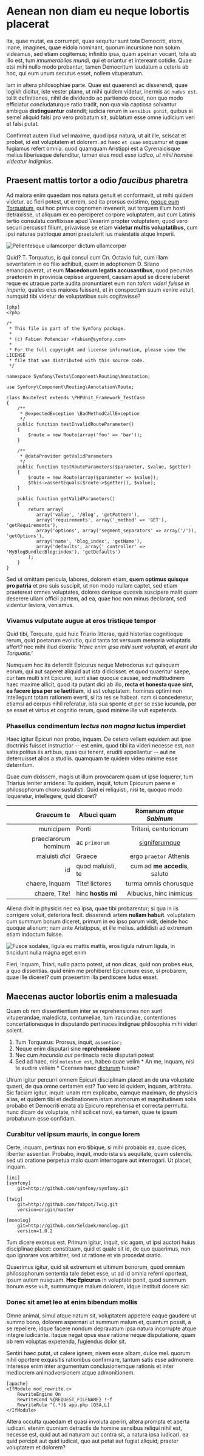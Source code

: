 # Aenean non diam eu neque lobortis placerat #

Ita, quae mutat, ea corrumpit, quae sequitur sunt tota Democriti, atomi, inane, imagines, quae eidola nominant, quorum incursione non solum videamus, sed etiam cogitemus; infinitio ipsa, quam apeirian vocant, tota ab illo est, tum *innumerabiles mundi*, qui et oriantur et intereant cotidie. Quae etsi mihi nullo modo probantur, tamen Democritum laudatum a ceteris ab hoc, qui eum unum secutus esset, nollem vituperatum.

Iam in altera philosophiae parte. Quae est quaerendi ac disserendi, quae logikh dicitur, iste vester plane, ut mihi quidem videtur, inermis ac `nudus est`. tollit definitiones, nihil de dividendo ac partiendo docet, non quo modo efficiatur concludaturque ratio tradit, non qua via captiosa solvantur ambigua **distinguantur** ostendit; iudicia rerum in `sensibus ponit`, quibus si semel aliquid falsi pro vero probatum sit, sublatum esse omne iudicium veri et falsi putat.

Confirmat autem illud vel maxime, quod ipsa natura, ut ait ille, sciscat et probet, id est voluptatem et dolorem. ad haec `et quae` sequamur et quae fugiamus refert omnia. quod quamquam Aristippi est a Cyrenaicisque melius liberiusque defenditur, tamen eius modi *esse iudico, ut nihil homine videatur indignius*.

## Praesent mattis tortor a **odio *faucibus* pharetra** ##

Ad maiora enim quaedam nos natura genuit et conformavit, ut mihi quidem videtur. ac fieri potest, ut errem, sed ita prorsus existimo, [neque eum Torquatum](http://easybook-project.org), qui hoc primus cognomen invenerit, aut torquem illum hosti detraxisse, ut aliquam ex eo perciperet corpore voluptatem, aut cum Latinis tertio consulatu conflixisse apud Veserim propter voluptatem; quod vero securi percussit filium, privavisse se etiam **videtur multis voluptatibus**, cum ipsi naturae patrioque amori praetulerit ius maiestatis atque imperii.

![Pellentesque ullamcorper dictum ullamcorper](image-big.png)

Quid? T. Torquatus, is qui consul cum Cn. Octavio fuit, cum illam severitatem in eo filio adhibuit, quem in adoptionem D. Silano emancipaverat, ut eum **Macedonum legatis accusantibus**, quod pecunias praetorem in provincia cepisse arguerent, causam apud se dicere iuberet reque ex utraque parte audita pronuntiaret eum non *talem videri fuisse in imperio*, quales eius maiores fuissent, et in conspectum suum venire vetuit, numquid tibi videtur de voluptatibus suis cogitavisse?

    [php]
    <?php
    
    /*
     * This file is part of the Symfony package.
     *
     * (c) Fabien Potencier <fabien@symfony.com>
     *
     * For the full copyright and license information, please view the LICENSE
     * file that was distributed with this source code.
     */
     
    namespace Symfony\Tests\Component\Routing\Annotation;
    
    use Symfony\Component\Routing\Annotation\Route;
    
    class RouteTest extends \PHPUnit_Framework_TestCase
    {
        /**
         * @expectedException \BadMethodCallException
         */
        public function testInvalidRouteParameter()
        {
            $route = new Route(array('foo' => 'bar'));
        }
        
        /**
         * @dataProvider getValidParameters
         */
        public function testRouteParameters($parameter, $value, $getter)
        {
            $route = new Route(array($parameter => $value));
            $this->assertEquals($route->$getter(), $value);
        }
        
        public function getValidParameters()
        {
            return array(
               array('value', '/Blog', 'getPattern'),
               array('requirements', array('_method' => 'GET'), 'getRequirements'),
               array('options', array('segment_separators' => array('/')), 'getOptions'),
               array('name', 'blog_index', 'getName'),
               array('defaults', array('_controller' => 'MyBlogBundle:Blog:index'), 'getDefaults')
            );
        }
    }

Sed ut omittam pericula, labores, dolorem etiam, **quem optimus quisque pro patria** et pro suis suscipit, ut non modo nullam captet, sed etiam praetereat omnes voluptates, dolores denique quosvis suscipere malit quam deserere ullam officii partem, ad ea, quae hoc non minus declarant, sed videntur leviora, veniamus.

### Vivamus vulputate augue at eros tristique tempor ###

Quid tibi, Torquate, quid huic Triario litterae, quid historiae cognitioque rerum, quid poetarum evolutio, quid tanta tot versuum memoria voluptatis affert? nec mihi illud dixeris: *'Haec enim ipsa mihi sunt voluptati, et erant illa Torquatis.'*

Numquam hoc ita defendit Epicurus neque Metrodorus aut quisquam eorum, qui aut saperet aliquid aut ista didicisset. et quod quaeritur saepe, cur tam multi sint Epicurei, sunt aliae quoque causae, sed multitudinem haec maxime allicit, quod ita putant dici ab illo, **recta et honesta quae sint, ea facere ipsa per se laetitiam**, id est voluptatem. homines optimi non intellegunt totam rationem everti, si ita res se habeat. nam si concederetur, etiamsi ad corpus nihil referatur, ista sua sponte et per se esse iucunda, per se esset et virtus et cognitio rerum, quod minime ille vult expetenda.

### Phasellus condimentum *lectus non magna* luctus imperdiet ###

Haec igitur Epicuri non probo, inquam. De cetero vellem equidem aut ipse doctrinis fuisset instructior -- est enim, quod tibi ita videri necesse est, non satis politus iis artibus, quas qui tenent, eruditi appellantur -- aut ne deterruisset alios a studiis. quamquam te quidem video minime esse deterritum.

Quae cum dixissem, magis ut illum provocarem quam ut ipse loquerer, tum Triarius leniter arridens: Tu quidem, inquit, totum Epicurum paene e philosophorum choro sustulisti. Quid ei reliquisti, nisi te, quoquo modo loqueretur, intellegere, quid diceret?

| Graecum te           | Albuci quam        | Romanum *atque Sabinum*
|---------------------:|--------------------|:-----------------------:
| municipem            | Ponti              | Tritani, centurionum
| praeclarorum hominum | ac `primorum`      | [signiferumque](http://easybook-project.org)
| maluisti *dici*      | Graece             | ergo `praetor` Athenis
| id                   | quod maluisti, te  | cum ad **me accedis**, saluto
| chaere, inquam       | Tite! lictores     | turma omnis chorusque
| chaere, Tite!        | hinc **hostis mi** | Albucius, hinc inimicus

Aliena dixit in physicis nec ea ipsa, quae tibi probarentur; si qua in iis corrigere voluit, deteriora fecit. disserendi artem **nullam habuit**. voluptatem cum summum bonum diceret, primum in eo ipso parum vidit, deinde hoc quoque alienum; nam ante Aristippus, et ille melius. addidisti ad extremum etiam indoctum fuisse.

![Fusce sodales, ligula eu mattis mattis, eros ligula rutrum ligula, in tincidunt nulla magna eget enim](image-normal.png)

Fieri, inquam, Triari, nullo pacto potest, ut non dicas, quid non probes eius, a quo dissentias. quid enim me prohiberet Epicureum esse, si probarem, quae ille diceret? cum praesertim illa perdiscere ludus esset.

## Maecenas auctor lobortis enim a malesuada ##

Quam ob rem dissentientium inter se reprehensiones non sunt vituperandae, maledicta, contumeliae, tum iracundiae, contentiones concertationesque in disputando pertinaces indignae philosophia mihi videri solent.

  1. Tum Torquatus: Prorsus, inquit, `assentior;`
  2. Neque enim disputari sine **reprehensione**
  3. Nec cum *iracundia aut* pertinacia recte disputari potest
  4. Sed ad haec, nisi `molestum est`, habeo quae velim
    * An me, inquam, nisi te audire vellem
    * Ccenses haec [dicturum](http://easybook-project.org) fuisse?

Utrum igitur percurri omnem Epicuri disciplinam placet an de una voluptate quaeri, de qua omne certamen est? Tuo vero id quidem, inquam, arbitratu. Sic faciam igitur, inquit: unam rem explicabo, eamque maximam, de physicis alias, et quidem tibi et declinationem istam atomorum et magnitudinem solis probabo et Democriti errata ab Epicuro reprehensa et correcta permulta. nunc dicam de voluptate, nihil scilicet novi, ea tamen, quae te ipsum probaturum esse confidam.

### Curabitur vel ipsum mauris, in congue lorem ###

Certe, inquam, pertinax non ero tibique, si mihi probabis ea, quae dices, libenter assentiar. Probabo, inquit, modo ista sis aequitate, quam ostendis. sed uti oratione perpetua malo quam interrogare aut interrogari. Ut placet, inquam.

    [ini]
    [symfony]
        git=http://github.com/symfony/symfony.git
    
    [twig]
        git=http://github.com/fabpot/Twig.git
        version=origin/master
    
    [monolog]
        git=http://github.com/Seldaek/monolog.git
        version=1.0.2

Tum dicere exorsus est. Primum igitur, inquit, sic agam, ut ipsi auctori huius disciplinae placet: constituam, quid et quale sit id, de quo quaerimus, non quo ignorare vos arbitrer, sed ut ratione et via procedat oratio.

Quaerimus igitur, quid sit extremum et ultimum bonorum, quod omnium philosophorum sententia tale debet esse, ut ad id omnia referri oporteat, ipsum autem nusquam. **Hoc Epicurus** in voluptate ponit, quod summum bonum esse vult, summumque malum dolorem, idque instituit docere sic:

### Donec sit amet leo at enim bibendum mollis ###

Omne animal, simul atque natum sit, voluptatem appetere eaque gaudere ut summo bono, dolorem aspernari ut summum malum et, quantum possit, a se repellere, idque facere nondum depravatum ipsa natura incorrupte atque integre iudicante. itaque negat opus esse ratione neque disputatione, quam ob rem voluptas expetenda, fugiendus dolor sit.

Sentiri haec putat, ut calere ignem, nivem esse albam, dulce mel. quorum nihil oportere exquisitis rationibus confirmare, tantum satis esse admonere. interesse enim inter argumentum conclusionemque rationis et inter mediocrem animadversionem atque admonitionem.

    [apache]
    <IfModule mod_rewrite.c>
        RewriteEngine On
        RewriteCond %{REQUEST_FILENAME} !-f
        RewriteRule ^(.*)$ app.php [QSA,L]
    </IfModule>

Altera occulta quaedam et quasi involuta aperiri, altera prompta et aperta iudicari. etenim quoniam detractis de homine sensibus reliqui nihil est, necesse est, quid aut ad naturam aut contra sit, a natura ipsa iudicari. ea quid percipit aut quid iudicat, quo aut petat aut fugiat aliquid, praeter voluptatem et dolorem?